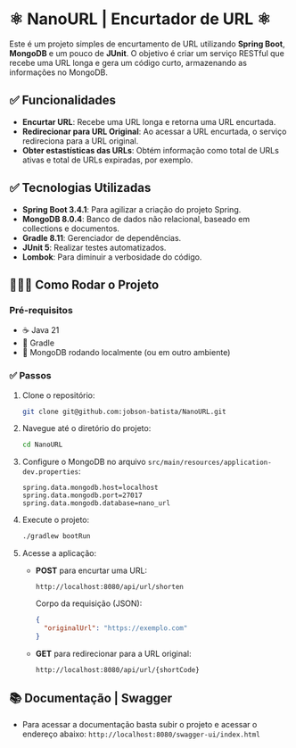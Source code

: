 # ⚛️ NanoURL | Encurtador de URL ⚛️

Este é um projeto simples de encurtamento de URL utilizando **Spring Boot**, **MongoDB** e um pouco de **JUnit**. O objetivo é criar um serviço RESTful que recebe uma URL longa e gera um código curto, armazenando as informações no MongoDB.

## ✅ Funcionalidades

- **Encurtar URL**: Recebe uma URL longa e retorna uma URL encurtada.
- **Redirecionar para URL Original**: Ao acessar a URL encurtada, o serviço redireciona para a URL original.
- **Obter estastísticas das URLs**: Obtém informação como total de URLs ativas e total de URLs expiradas, por exemplo.

## ✅ Tecnologias Utilizadas

- **Spring Boot 3.4.1**: Para agilizar a criação do projeto Spring.
- **MongoDB 8.0.4**: Banco de dados não relacional, baseado em collections e documentos.
- **Gradle 8.11**: Gerenciador de dependências.
- **JUnit 5**: Realizar testes automatizados.
- **Lombok**: Para diminuir a verbosidade do código.

## 🏃🏻‍♂️ Como Rodar o Projeto

### Pré-requisitos

- ☕️ Java 21 
- 🐘 Gradle 
- 🎲 MongoDB rodando localmente (ou em outro ambiente) 

### ✅ Passos

1. Clone o repositório:
   ```bash
   git clone git@github.com:jobson-batista/NanoURL.git
   ```

2. Navegue até o diretório do projeto:
   ```bash
   cd NanoURL
   ```

3. Configure o MongoDB no arquivo `src/main/resources/application-dev.properties`:
   ```properties
   spring.data.mongodb.host=localhost
   spring.data.mongodb.port=27017
   spring.data.mongodb.database=nano_url
   ```

4. Execute o projeto:
   ```bash
   ./gradlew bootRun
   ```

5. Acesse a aplicação:
   - **POST** para encurtar uma URL:
     ```
     http://localhost:8080/api/url/shorten
     ```
     Corpo da requisição (JSON):
     ```json
     {
       "originalUrl": "https://exemplo.com"
     }
     ```

   - **GET** para redirecionar para a URL original:
     ```
     http://localhost:8080/api/url/{shortCode}
     ```

## 📚 Documentação | Swagger

* Para acessar a documentação basta subir o projeto e acessar o endereço abaixo:
```http://localhost:8080/swagger-ui/index.html```
